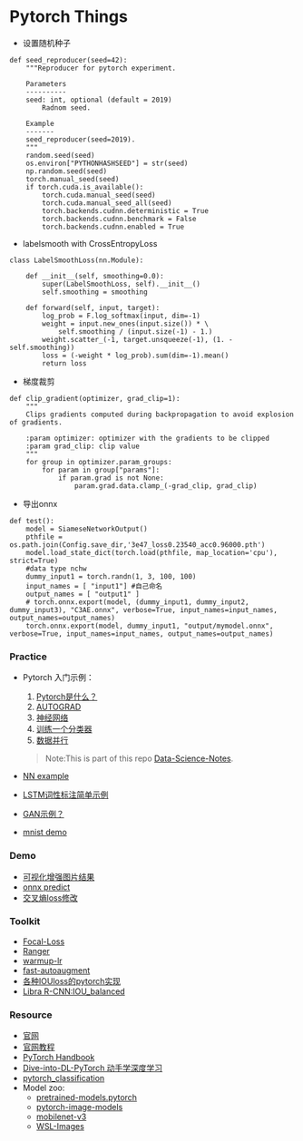 # Pytorch Things

* 设置随机种子
```
def seed_reproducer(seed=42):
    """Reproducer for pytorch experiment.

    Parameters
    ----------
    seed: int, optional (default = 2019)
        Radnom seed.

    Example
    -------
    seed_reproducer(seed=2019).
    """
    random.seed(seed)
    os.environ["PYTHONHASHSEED"] = str(seed)
    np.random.seed(seed)
    torch.manual_seed(seed)
    if torch.cuda.is_available():
        torch.cuda.manual_seed(seed)
        torch.cuda.manual_seed_all(seed)
        torch.backends.cudnn.deterministic = True
        torch.backends.cudnn.benchmark = False
        torch.backends.cudnn.enabled = True
```

* labelsmooth with CrossEntropyLoss 
```
class LabelSmoothLoss(nn.Module):
    
    def __init__(self, smoothing=0.0):
        super(LabelSmoothLoss, self).__init__()
        self.smoothing = smoothing
    
    def forward(self, input, target):
        log_prob = F.log_softmax(input, dim=-1)
        weight = input.new_ones(input.size()) * \
            self.smoothing / (input.size(-1) - 1.)
        weight.scatter_(-1, target.unsqueeze(-1), (1. - self.smoothing))
        loss = (-weight * log_prob).sum(dim=-1).mean()
        return loss
```

* 梯度裁剪
```
def clip_gradient(optimizer, grad_clip=1):
    """
    Clips gradients computed during backpropagation to avoid explosion of gradients.

    :param optimizer: optimizer with the gradients to be clipped
    :param grad_clip: clip value
    """
    for group in optimizer.param_groups:
        for param in group["params"]:
            if param.grad is not None:
                param.grad.data.clamp_(-grad_clip, grad_clip)
```

* 导出onnx
```
def test():
    model = SiameseNetworkOutput()
    pthfile = os.path.join(Config.save_dir,'3e47_loss0.23540_acc0.96000.pth')
    model.load_state_dict(torch.load(pthfile, map_location='cpu'), strict=True)
    #data type nchw
    dummy_input1 = torch.randn(1, 3, 100, 100)
    input_names = [ "input1"] #自己命名
    output_names = [ "output1" ]
    # torch.onnx.export(model, (dummy_input1, dummy_input2, dummy_input3), "C3AE.onnx", verbose=True, input_names=input_names, output_names=output_names)
    torch.onnx.export(model, dummy_input1, "output/mymodel.onnx", verbose=True, input_names=input_names, output_names=output_names)
```

### Practice
* Pytorch 入门示例：
	1. [Pytorch是什么？](./practice/60分钟入门PyTorch-1.PyTorch是什么？.ipynb)
	2. [AUTOGRAD](./practice/60分钟入门PyTorch-2.AUTOGRAD.ipynb)
	3. [神经网络](./practice/60分钟入门PyTorch-3.神经网络.ipynb)
	4. [训练一个分类器](./practice/60分钟入门PyTorch-4.训练一个分类器.ipynb)
	5. [数据并行](./practice/60分钟入门PyTorch-5.数据并行.ipynb)

	> Note:This is part of this repo [Data-Science-Notes](https://github.com/fengdu78/Data-Science-Notes/tree/master/8.deep-learning/PyTorch_beginner).

* [NN example](./practice/pytorch_example.ipynb)
* [LSTM词性标注简单示例](./practice/pytorch_lstm.ipynb)
* [GAN示例？](./practice/gan_pytorch.py)
* [mnist demo](./practice/mnist_demo.py)

### Demo
* [可视化增强图片结果](./demo/show_pth_data.py)
* [onnx predict](./demo/onnx_pre.py)
* [交叉熵loss修改](./demo/CEloss.py)

### Toolkit
* [Focal-Loss](https://github.com/yatengLG/Focal-Loss-Pytorch)
* [Ranger](https://github.com/lessw2020/Ranger-Deep-Learning-Optimizer)
* [warmup-lr](https://github.com/ildoonet/pytorch-gradual-warmup-lr)
* [fast-autoaugment](https://github.com/kakaobrain/fast-autoaugment)
* [各种IOUloss的pytorch实现](IoU_loss.py)
* [Libra R-CNN:IOU_balanced](IOU_balanced.py)

### Resource
* [官网](http://pytorch.org/)
* [官网教程](http://pytorch.org/tutorials/)
* [PyTorch Handbook](https://github.com/zergtant/pytorch-handbook)
* [Dive-into-DL-PyTorch 动手学深度学习](https://github.com/ShusenTang/Dive-into-DL-PyTorch)
* [pytorch_classification](https://github.com/lxztju/pytorch_classification)
* Model zoo:
	* [pretrained-models.pytorch](https://github.com/Cadene/pretrained-models.pytorch) 
	* [pytorch-image-models](https://github.com/rwightman/pytorch-image-models) 
	* [mobilenet-v3](https://github.com/kuan-wang/pytorch-mobilenet-v3) 
	* [WSL-Images](https://github.com/facebookresearch/WSL-Images)
	
